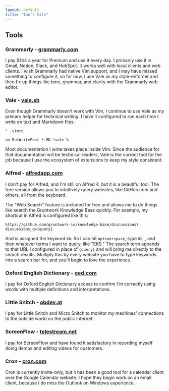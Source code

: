 ```yaml
---
layout: default
title: "Ian's Site"
---
```


## Tools

### Grammarly - [grammarly.com](https://grammarly.com)
I pay $144 a year for Premium and use it every day. I primarily use it in Gmail, Notion, Slack, and HubSpot. It works well with local clients and web clients. I wish Grammarly had native Vim support, and I may have missed something to configure it, so for now, I use Vale as my style-enforcer and then fix up things like tone, grammar, and clarity with the Grammarly web editor.

### Vale - [vale.sh](https://vale.sh/)
Even though Grammarly doesn't work with Vim, I continue to use Vale as my primary helper for technical writing. I have it configured to run each time I write on text and Markdown files:

  ```
  " .vimrc

  au BufWritePost *.MD !vale %
  ```

Most documentation I write takes place inside Vim. Since the audience for that documentation will be technical readers, Vale is the correct tool for the job because I use the ecosystem of extensions to keep my style consistent.

### Alfred - [alfredapp.com](https://www.alfredapp.com/)
I don't pay for Alfred, and I'm still on Alfred 4, but it is a beautiful tool. The free version allows you to intuitively query websites, like GitHub.com and others, all from the keyboard.

The "Web Search" feature is included for free and allows me to do things like search the Gruntwork Knowledge Base quickly. For example, my shortcut in Alfred is configured like this:

  ```
  https://github.com/gruntwork-io/knowledge-base/discussions?discussions_q={query}
  ```

And is assigned the keyword `kb`. So I can hit `option+space`, type `kb `, and then whatever terms I want to query, like "EKS." The search term appends to that URL I configured in place of `{query}`  and will bring me directly to the search results. Multiply this by every website you have to type keywords into a search bar for, and you'll begin to love the experience.

### Oxford English Dictionary - [oed.com](https://www.oed.com/)
I pay for Oxford English Dictionary access to confirm I'm correctly using words with multiple definitions and interpretations.

### Little Snitch - [obdev.at](https://www.obdev.at/products/littlesnitch/index.html)
I pay for Little Snitch and Micro Snitch to monitor my machines' connections to the outside world on the public Internet.

### ScreenFlow - [telestream.net](http://www.telestream.net/screenflow/overview.htm)
I pay for ScreenFlow and have found it satisfactory in recording myself doing demos and editing videos for customers.

### Cron - [cron.com](https://cron.com/)
Cron is currently invite-only, but it has been a good tool for a calendar client over the Google Calendar website. I hope they begin work on an email client, because I do miss the Outlook on Windows experience.

